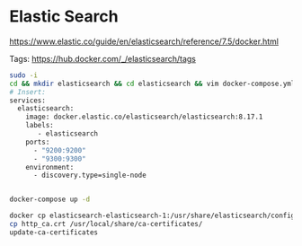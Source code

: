 # Elastic Search

<https://www.elastic.co/guide/en/elasticsearch/reference/7.5/docker.html>

Tags: <https://hub.docker.com/_/elasticsearch/tags>

```bash
sudo -i
cd && mkdir elasticsearch && cd elasticsearch && vim docker-compose.yml
# Insert:
services:
  elasticsearch:
    image: docker.elastic.co/elasticsearch/elasticsearch:8.17.1
    labels:
       - elasticsearch
    ports:
      - "9200:9200"
      - "9300:9300"
    environment:
      - discovery.type=single-node


docker-compose up -d

docker cp elasticsearch-elasticsearch-1:/usr/share/elasticsearch/config/certs/http_ca.crt .
cp http_ca.crt /usr/local/share/ca-certificates/
update-ca-certificates
```
